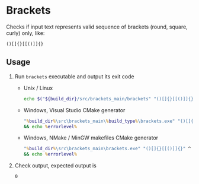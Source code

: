 # Brackets

Checks if input text represents valid sequence of brackets (round, square, curly) only, like:

```text
()[]{}[[()]]{}
```

## Usage

1. Run `brackets` executable and output its exit code

   * Unix / Linux

     ```bash
     echo $("${build_dir}/src/brackets_main/brackets" "()[]{}[[()]]{}")
     ```

   * Windows, Visual Studio CMake generator

     ```cmd
     "%build_dir%\src\brackets_main\%build_type%\brackets.exe" "()[]{}[[()]]{}" ^
     && echo %errorlevel%
     ```

   * Windows, NMake / MinGW makefiles CMake generator

     ```cmd
     "%build_dir%\src\brackets_main\brackets.exe" "()[]{}[[()]]{}" ^
     && echo %errorlevel%
     ```

1. Check output, expected output is

   ```text
   0
   ```
